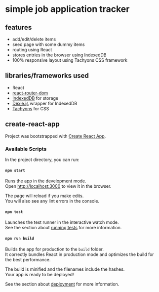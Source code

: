 # simple job application tracker

## features

- add/edit/delete items
- seed page with some dummy items
- routing using React
- stores entries in the browser using IndexedDB
- 100% responsive layout using Tachyons CSS framework

## libraries/frameworks used

- React
- [react-router-dom](https://reacttraining.com/react-router/web/guides/quick-start)
- [IndexedDB](https://developer.mozilla.org/en-US/docs/Web/API/IndexedDB_API) for storage
- [Dexie.js](https://dexie.org/) wrapper for IndexedDB
- [Tachyons](https://tachyons.io/) for CSS

## create-react-app

Project was bootstrapped with [Create React App](https://github.com/facebook/create-react-app).

### Available Scripts

In the project directory, you can run:

#### `npm start`

Runs the app in the development mode.<br />
Open [http://localhost:3000](http://localhost:3000) to view it in the browser.

The page will reload if you make edits.<br />
You will also see any lint errors in the console.

#### `npm test`

Launches the test runner in the interactive watch mode.<br />
See the section about [running tests](https://facebook.github.io/create-react-app/docs/running-tests) for more information.

#### `npm run build`

Builds the app for production to the `build` folder.<br />
It correctly bundles React in production mode and optimizes the build for the best performance.

The build is minified and the filenames include the hashes.<br />
Your app is ready to be deployed!

See the section about [deployment](https://facebook.github.io/create-react-app/docs/deployment) for more information.
